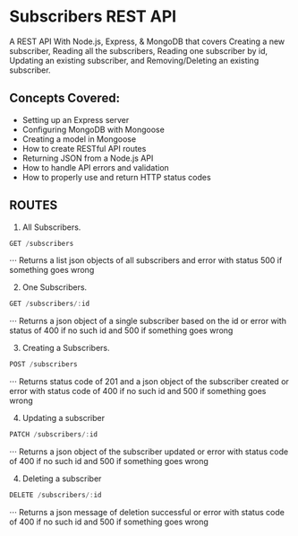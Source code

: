 # Subscribers REST API
A REST API With Node.js, Express, & MongoDB that covers Creating a new subscriber, Reading all the subscribers, Reading one subscriber by id, Updating an existing subscriber, and Removing/Deleting an existing subscriber.
## Concepts Covered:

- Setting up an Express server
- Configuring MongoDB with Mongoose
- Creating a model in Mongoose
- How to create RESTful API routes
- Returning JSON from a Node.js API
- How to handle API errors and validation
- How to properly use and return HTTP status codes

## ROUTES

1. All Subscribers.
```javascript
GET /subscribers
```
⋅⋅⋅ Returns a list json objects of all subscribers and error with status 500 if something goes wrong

2. One Subscribers.
```javascript
GET /subscribers/:id
```
⋅⋅⋅ Returns a json object of a single subscriber based on the id or error with status of 400 if no such id and 500 if something goes wrong

3. Creating a Subscribers.
```javascript
POST /subscribers
```
⋅⋅⋅ Returns status code of 201 and a json object of the subscriber created or error with status code of 400 if no such id and 500 if something goes wrong

4. Updating a subscriber
```javascript
PATCH /subscribers/:id
```
⋅⋅⋅ Returns a json object of the subscriber updated or error with status code of 400 if no such id and 500 if something goes wrong

4. Deleting a subscriber
```javascript
DELETE /subscribers/:id
```
⋅⋅⋅ Returns a json message of deletion successful or error with status code of 400 if no such id and 500 if something goes wrong
